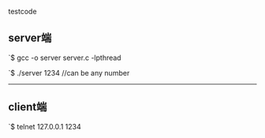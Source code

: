 testcode

server端
-----------------------------------
`$ gcc -o server server.c -lpthread

`$ ./server 1234   //can be any number

-------------------------------------
client端
-------------------------------------

`$ telnet 127.0.0.1 1234

